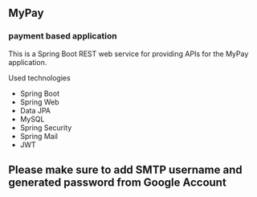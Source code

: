 ## MyPay 
### payment based application

This is a Spring Boot REST web service for providing APIs for the MyPay application.

Used technologies
* Spring Boot
* Spring Web
* Data JPA
* MySQL
* Spring Security
* Spring Mail
* JWT

## Please make sure to add SMTP username and generated password from Google Account 